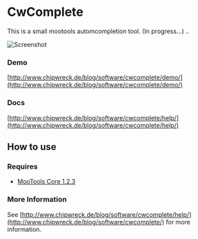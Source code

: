 CwComplete
===========

This is a small mootools automcompletion tool.
(In progress...)
..

![Screenshot](http://www.chipwreck.de/blog/wp-content/uploads/2010/01/Demo-CwComplete.png)

### Demo

[http://www.chipwreck.de/blog/software/cwcomplete/demo/](http://www.chipwreck.de/blog/software/cwcomplete/demo/)

### Docs
[http://www.chipwreck.de/blog/software/cwcomplete/help/](http://www.chipwreck.de/blog/software/cwcomplete/help/)

How to use
----------

### Requires

* [MooTools Core 1.2.3](http://mootools.net/core)

	
### More Information

See [http://www.chipwreck.de/blog/software/cwcomplete/help/](http://www.chipwreck.de/blog/software/cwcomplete/) for more information.
	
